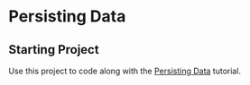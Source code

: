 # Persisting Data

## Starting Project

Use this project to code along with the [Persisting Data](https://developer.apple.com/tutorials/apt-app-dev-training/persisting-data) tutorial.
